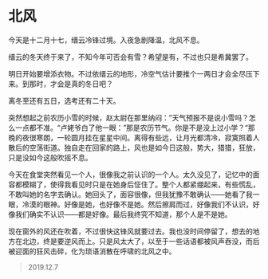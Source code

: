# 北风

今天是十二月十七，缙云冷锋过境。入夜急剧降温，北风不息。

缙云的冬天终于来了，不知今年可否会有雪？希望是有，不过也只是希冀罢了。

明日开始要增添衣物。不过依缙云的地形，冷空气估计要推个一两日才会全尽压下来。到那时，才会是真的冬日吧？

离冬至还有五日，选考还有二十天。

突然想起之前农历小雪的时候，赵太尉在那里纳闷：”天气预报不是说小雪吗？怎么一点都不准。“卢姥爷白了他一眼：”那是农历节气。你是不是没上过小学？“那晚的夜很寒朗，一轮圆月挂在星星中间。离得有些远，让月光都清冷，寂寞照着人散后的空荡街道。独自走在回家的路上，风也是如今日这般，势大，猎猎，狂放，只是没如今这般吹摇不息。

今天在食堂突然看见一个人，很像我之前认识的一个人。太久没见了，记忆中的面容都模糊了，使得我看见时只是在她身后怔住了。整个人都紧绷起来，有些慌乱，不敢叫她的名字去确认。她回头了，面容很像，但我犹豫不敢确认——她看了我一眼，冷漠的眼神。好像是她，也好像不是她。然后擦肩而过，好像我们不认识，好像我们确实不认识——都是好像。最后我终究不知道，那个人是不是她。

现在窗外的风还在吹着，不过很快这锋风就要过去。我也没时间停留了，想去的地方在北边，终是要逆风而上。只是风太大了，以至于一些话语都被风声吞没，而后被迎面的狂风击碎，化为琐语消散在呼啸的北风之中。

> 2019.12.7

